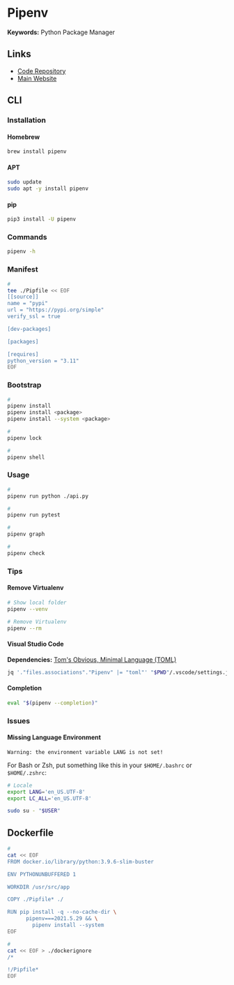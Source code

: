 # Pipenv

**Keywords:** Python Package Manager

## Links

- [Code Repository](https://github.com/pypa/pipenv)
- [Main Website](https://pipenv.pypa.io/en/latest/)

## CLI

### Installation

#### Homebrew

```sh
brew install pipenv
```

#### APT

```sh
sudo update
sudo apt -y install pipenv
```

#### pip

```sh
pip3 install -U pipenv
```

### Commands

```sh
pipenv -h
```

### Manifest

```sh
#
tee ./Pipfile << EOF
[[source]]
name = "pypi"
url = "https://pypi.org/simple"
verify_ssl = true

[dev-packages]

[packages]

[requires]
python_version = "3.11"
EOF
```

### Bootstrap

```sh
#
pipenv install
pipenv install <package>
pipenv install --system <package>

#
pipenv lock

#
pipenv shell
```

### Usage

```sh
#
pipenv run python ./api.py

#
pipenv run pytest

#
pipenv graph

#
pipenv check
```

### Tips

#### Remove Virtualenv

```sh
# Show local folder
pipenv --venv

# Remove Virtualenv
pipenv --rm
```

#### Visual Studio Code

**Dependencies:** [Tom's Obvious, Minimal Language (TOML)](/toml.md)

```sh
jq '."files.associations"."Pipenv" |= "toml"' "$PWD"/.vscode/settings.json | sponge "$PWD"/.vscode/settings.json
```

#### Completion

```sh
eval "$(pipenv --completion)"
```

### Issues

#### Missing Language Environment

```log
Warning: the environment variable LANG is not set!
```

For Bash or Zsh, put something like this in your `$HOME/.bashrc` or `$HOME/.zshrc`:

```sh
# Locale
export LANG='en_US.UTF-8'
export LC_ALL='en_US.UTF-8'
```

```sh
sudo su - "$USER"
```

## Dockerfile

```sh
#
cat << EOF
FROM docker.io/library/python:3.9.6-slim-buster

ENV PYTHONUNBUFFERED 1

WORKDIR /usr/src/app

COPY ./Pipfile* ./

RUN pip install -q --no-cache-dir \
      pipenv===2021.5.29 && \
        pipenv install --system
EOF

#
cat << EOF > ./dockerignore
/*

!/Pipfile*
EOF
```

<!--
RUN apt-get -qq update && \
    apt-get -qq --no-install-recommends -y install \
      gcc=4:8.3.0-1 && \
        apt-get clean && \
          rm -rf /var/lib/apt/lists/*
-->

<!--
gcc
linux-libc-dev
libc6-dev
-->

<!--
DEBIAN_FRONTEND=noninteractive
-->
